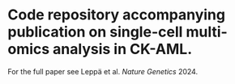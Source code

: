 # Code repository accompanying publication on single-cell multi-omics analysis in CK-AML.

For the full paper see Leppä et al. *Nature Genetics* 2024.
